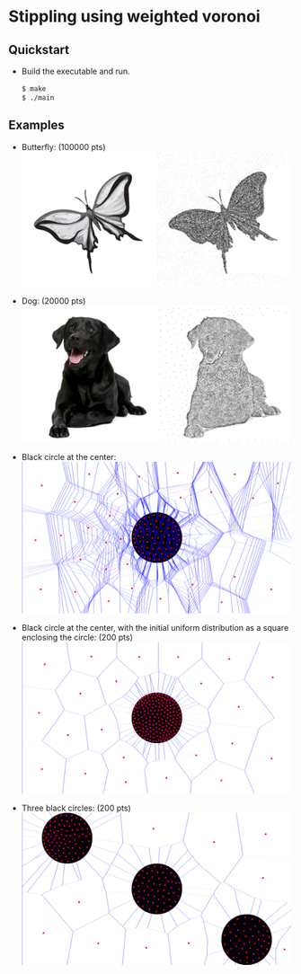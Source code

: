 # Stippling using weighted voronoi

## Quickstart

- Build the executable and run.
    ```console
    $ make
    $ ./main
    ```

## Examples

- Butterfly: (100000 pts)
![butterfly.png](./examples/butterfly-contrast.png)

- Dog: (20000 pts)
![dog.png](./examples/black-dog-constrast.png)

- Black circle at the center:
![circle_center.png](./examples/circle_center.png)

- Black circle at the center, with the initial uniform distribution as a square enclosing the circle: (200 pts)
![circle_center.png](./examples/circle_center_with_rect_init_distribution.png)

- Three black circles: (200 pts)
![circle_center.png](./examples/three_circles.png)
